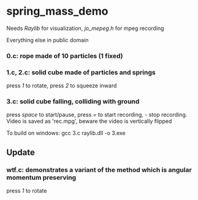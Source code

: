 # spring_mass_demo

Needs *Raylib* for visualization, *jo_mepeg.h* for mpeg recording

Everything else in public domain

### 0.c: rope made of 10 particles (1 fixed)

### 1.c, 2.c: solid cube made of particles and springs

press _1_ to rotate, press _2_ to squeeze inward

### 3.c: solid cube falling, colliding with ground

press _space_ to start/pause, press _=_ to start recording, _-_ stop recording. Video is saved as 'rec.mpg', beware the video is vertically flipped

To build on windows:
gcc 3.c raylib.dll -o 3.exe

## Update
### wtf.c: demonstrates a variant of the method which is angular momentum preserving

press _1_ to rotate

